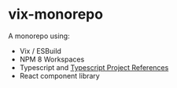# vix-monorepo

A monorepo using:

- Vix / ESBuild
- NPM 8 Workspaces
- Typescript and [Typescript Project References](https://www.typescriptlang.org/docs/handbook/project-references.html)
- React component library
